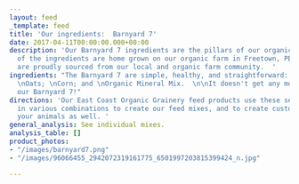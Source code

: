 ```yaml
---
layout: feed
_template: feed
title: 'Our ingredients:  Barnyard 7'
date: 2017-04-11T00:00:00.000+00:00
description: 'Our Barnyard 7 ingredients are the pillars of our organic feed products.  Many
  of the ingredients are home grown on our organic farm in Freetown, PE, and the rest
  are proudly sourced from our local and organic farm community.  '
ingredients: "The Barnyard 7 are simple, healthy, and straightforward:  \n\nWheat;\nPeas;\nBarley;\nSoybeans;
  \nOats; \nCorn; and \nOrganic Mineral Mix.  \n\nIt doesn't get any more simple than
  our Barnyard 7!"
directions: 'Our East Coast Organic Grainery feed products use these seven ingredients
  in various combinations to create our feed mixes, and to create custom mixes for
  your animals as well. '
general_analysis: See individual mixes.
analysis_table: []
product_photos:
- "/images/barnyard7.png"
- "/images/96066455_2942072319161775_6501997203815399424_n.jpg"

---
```

